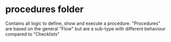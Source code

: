 # procedures folder

Contains all logic to define, show and execute a procedure. "Procedures" are based on the general "Flow" but are a sub-type with different behaviour compared to "Checklists"
